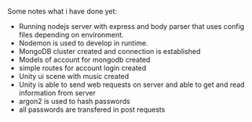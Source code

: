 Some notes what i have done yet:
- Running nodejs server with express and body parser that uses config files depending on environment. 
- Nodemon is used to develop in runtime.
- MongoDB cluster created and connection is established
- Models of account for mongodb created
- simple routes for account login created
- Unity ui scene with music created
- Unity is able to send web requests on server and able to get and read information from server
- argon2 is used to hash passwords
- all passwords are transfered in post requests 
